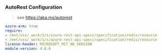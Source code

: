 ### AutoRest Configuration

> see https://aka.ms/autorest

``` yaml
azure-arm: true
require:
- /mnt/vss/_work/1/s/azure-rest-api-specs/specification/redis/resource-manager/readme.md
- /mnt/vss/_work/1/s/azure-rest-api-specs/specification/redis/resource-manager/readme.go.md
license-header: MICROSOFT_MIT_NO_VERSION
module-version: 4.0.0
```